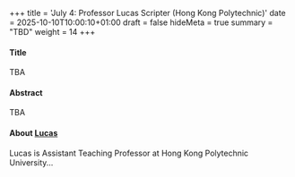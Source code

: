 +++
title = 'July 4: Professor Lucas Scripter (Hong Kong Polytechnic)'
date = 2025-10-10T10:00:10+01:00
draft = false
hideMeta = true
summary = "TBD"
weight = 14
+++
 

#### Title
TBA

#### Abstract
TBA 

 

#### About [Lucas](https://myweb.cuhk.edu.cn/lucasscripter)
Lucas is Assistant Teaching Professor at Hong Kong Polytechnic University...



